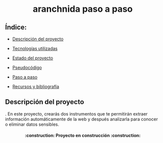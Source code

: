 <h1 align="center"> aranchnida paso a paso </h1>

## Índice:
* [Descripción del proyecto](#descripción-del-proyecto)

* [Tecnologías utilizadas](#tecnologías-utilizadas)

* [Estado del proyecto](#Estado-del-proyecto)

* [Pseudocódigo](#Pseudocódigo)

* [Paso a paso](#paso-a-paso)

* [Recursos y bibliografía](#recursos-y-bibliografía)

## Descripción del proyecto
. En este proyecto, crearás dos instrumentos que te permitirán extraer información automáticamente de la web y después analizarla para conocer o eliminar datos sensibles.


<h4 align="center">
:construction: Proyecto en construcción :construction:
</h4>

